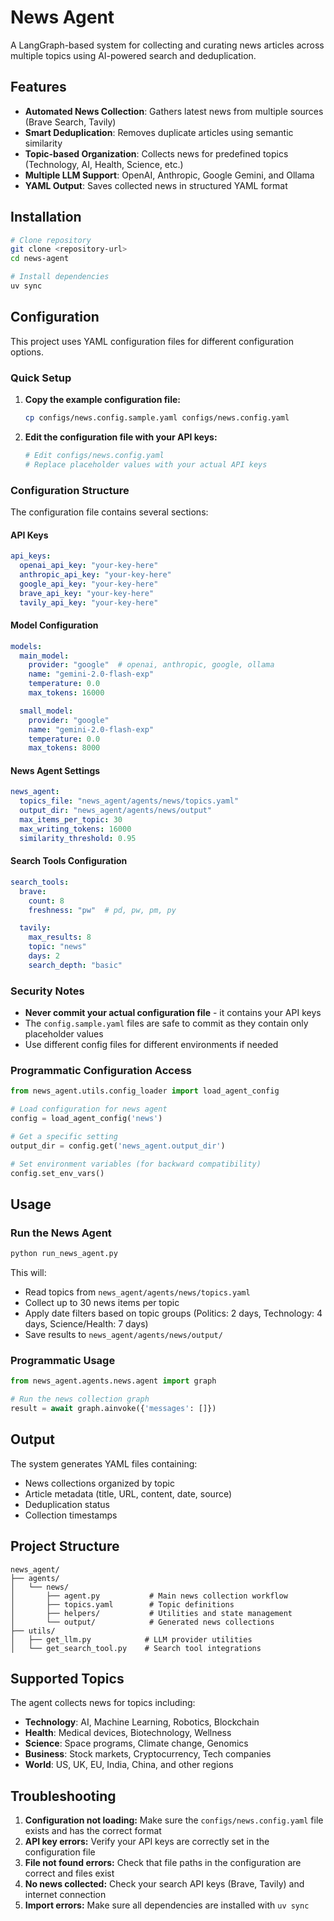 # News Agent

A LangGraph-based system for collecting and curating news articles across multiple topics using AI-powered search and deduplication.

## Features

- **Automated News Collection**: Gathers latest news from multiple sources (Brave Search, Tavily)
- **Smart Deduplication**: Removes duplicate articles using semantic similarity
- **Topic-based Organization**: Collects news for predefined topics (Technology, AI, Health, Science, etc.)
- **Multiple LLM Support**: OpenAI, Anthropic, Google Gemini, and Ollama
- **YAML Output**: Saves collected news in structured YAML format

## Installation

```bash
# Clone repository
git clone <repository-url>
cd news-agent

# Install dependencies
uv sync
```

## Configuration

This project uses YAML configuration files for different configuration options.

### Quick Setup

1. **Copy the example configuration file:**

   ```bash
   cp configs/news.config.sample.yaml configs/news.config.yaml
   ```

2. **Edit the configuration file with your API keys:**

   ```bash
   # Edit configs/news.config.yaml
   # Replace placeholder values with your actual API keys
   ```

### Configuration Structure

The configuration file contains several sections:

#### API Keys

```yaml
api_keys:
  openai_api_key: "your-key-here"
  anthropic_api_key: "your-key-here"
  google_api_key: "your-key-here"
  brave_api_key: "your-key-here"
  tavily_api_key: "your-key-here"
```

#### Model Configuration

```yaml
models:
  main_model:
    provider: "google"  # openai, anthropic, google, ollama
    name: "gemini-2.0-flash-exp"
    temperature: 0.0
    max_tokens: 16000

  small_model:
    provider: "google"
    name: "gemini-2.0-flash-exp"
    temperature: 0.0
    max_tokens: 8000
```

#### News Agent Settings

```yaml
news_agent:
  topics_file: "news_agent/agents/news/topics.yaml"
  output_dir: "news_agent/agents/news/output"
  max_items_per_topic: 30
  max_writing_tokens: 16000
  similarity_threshold: 0.95
```

#### Search Tools Configuration

```yaml
search_tools:
  brave:
    count: 8
    freshness: "pw"  # pd, pw, pm, py

  tavily:
    max_results: 8
    topic: "news"
    days: 2
    search_depth: "basic"
```

### Security Notes

- **Never commit your actual configuration file** - it contains your API keys
- The `config.sample.yaml` files are safe to commit as they contain only placeholder values
- Use different config files for different environments if needed

### Programmatic Configuration Access

```python
from news_agent.utils.config_loader import load_agent_config

# Load configuration for news agent
config = load_agent_config('news')

# Get a specific setting
output_dir = config.get('news_agent.output_dir')

# Set environment variables (for backward compatibility)
config.set_env_vars()
```

## Usage

### Run the News Agent

```bash
python run_news_agent.py
```

This will:

- Read topics from `news_agent/agents/news/topics.yaml`
- Collect up to 30 news items per topic
- Apply date filters based on topic groups (Politics: 2 days, Technology: 4 days, Science/Health: 7 days)
- Save results to `news_agent/agents/news/output/`

### Programmatic Usage

```python
from news_agent.agents.news.agent import graph

# Run the news collection graph
result = await graph.ainvoke({'messages': []})
```

## Output

The system generates YAML files containing:

- News collections organized by topic
- Article metadata (title, URL, content, date, source)
- Deduplication status
- Collection timestamps

## Project Structure

```text
news_agent/
├── agents/
│   └── news/
│       ├── agent.py           # Main news collection workflow
│       ├── topics.yaml        # Topic definitions
│       ├── helpers/           # Utilities and state management
│       └── output/            # Generated news collections
├── utils/
│   ├── get_llm.py            # LLM provider utilities
│   └── get_search_tool.py    # Search tool integrations
```

## Supported Topics

The agent collects news for topics including:

- **Technology**: AI, Machine Learning, Robotics, Blockchain
- **Health**: Medical devices, Biotechnology, Wellness
- **Science**: Space programs, Climate change, Genomics
- **Business**: Stock markets, Cryptocurrency, Tech companies
- **World**: US, UK, EU, India, China, and other regions

## Troubleshooting

1. **Configuration not loading:** Make sure the `configs/news.config.yaml` file exists and has the correct format
2. **API key errors:** Verify your API keys are correctly set in the configuration file
3. **File not found errors:** Check that file paths in the configuration are correct and files exist
4. **No news collected:** Check your search API keys (Brave, Tavily) and internet connection
5. **Import errors:** Make sure all dependencies are installed with `uv sync`
